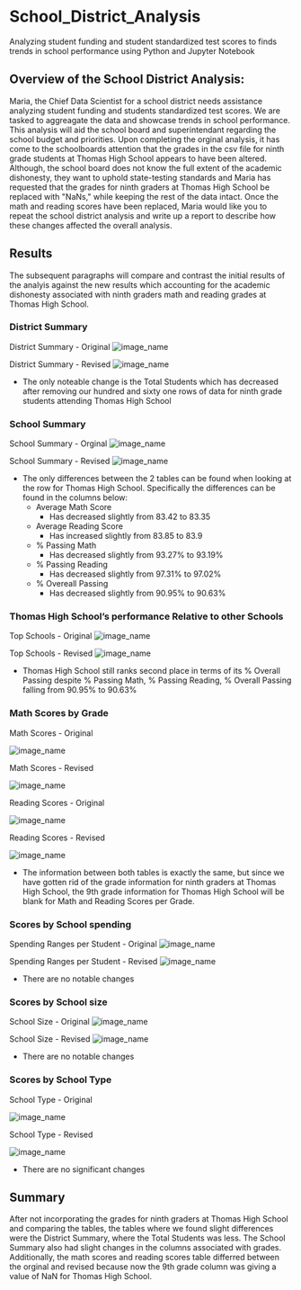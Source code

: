 # School_District_Analysis
Analyzing student funding and student standardized test scores to finds trends in school performance using Python and Jupyter Notebook

## Overview of the School District Analysis:
Maria, the Chief Data Scientist for a school district needs assistance analyzing student funding and students standardized test scores. We are tasked to aggreagate the data and showcase trends in school performance. This analysis will aid the school board and superintendant regarding the school budget and priorities. Upon completing the orginal analysis, it has come to the schoolboards attention that the grades in the csv file for ninth grade students at Thomas High School appears to have been altered. Although, the school board does not know the full extent of the academic dishonesty, they want to uphold state-testing standards and Maria has requested that the grades for ninth graders at Thomas High School be replaced with "NaNs," while keeping the rest of the data intact. Once the math and reading scores have been replaced, Maria would like you to repeat the school district analysis and write up a report to describe how these changes affected the overall analysis.

## Results
The subsequent paragraphs will compare and contrast the initial results of the analyis against the new results which accounting for the academic dishonesty associated with ninth graders math and reading grades at Thomas High School.

### District Summary
District Summary - Original
![image_name](https://github.com/Mugunthan24/School_District_Analysis/blob/main/Resources/District_Summary_Original.PNG)

District Summary - Revised 
![image_name](https://github.com/Mugunthan24/School_District_Analysis/blob/main/Resources/District_Summary_Revised.PNG)

- The only noteable change is the Total Students which has decreased after removing our hundred and sixty one rows of data for ninth grade students attending Thomas High School


### School Summary
School Summary - Orginal
![image_name](https://github.com/Mugunthan24/School_District_Analysis/blob/main/Resources/School_Summary_Original.PNG)

School Summary - Revised
![image_name](https://github.com/Mugunthan24/School_District_Analysis/blob/main/Resources/School_Summary_Revised.PNG)

- The only differences between the 2 tables can be found when looking at the row for Thomas High School. Specifically the differences can be found in the columns below:
    - Average Math Score
        - Has decreased slightly from 83.42 to 83.35
    - Average Reading Score
        - Has increased slightly from 83.85 to 83.9
    - % Passing Math
        - Has decreased slightly from 93.27% to 93.19%
    - % Passing Reading
        - Has decreased slightly from 97.31% to 97.02%
    - % Overeall Passing
        - Has decreased slightly from 90.95% to 90.63%

### Thomas High School’s performance Relative to other Schools
Top Schools - Original
![image_name](https://github.com/Mugunthan24/School_District_Analysis/blob/main/Resources/Top_Schools_Original.PNG)

Top Schools - Revised
![image_name](https://github.com/Mugunthan24/School_District_Analysis/blob/main/Resources/Top_Schools_Revised.PNG)

- Thomas High School still ranks second place in terms of its % Overall Passing despite % Passing Math, % Passing Reading, % Overall Passing falling from 90.95% to 90.63%

### Math Scores by Grade
Math Scores - Original

![image_name](https://github.com/Mugunthan24/School_District_Analysis/blob/main/Resources/Math_Scores_Original.PNG)

Math Scores - Revised

![image_name](https://github.com/Mugunthan24/School_District_Analysis/blob/main/Resources/Math_Scores_Revised.PNG)

Reading Scores - Original

![image_name](https://github.com/Mugunthan24/School_District_Analysis/blob/main/Resources/Reading_Scores_Original.PNG)

Reading Scores - Revised

![image_name](https://github.com/Mugunthan24/School_District_Analysis/blob/main/Resources/Reading_Scores_Revised.PNG)

- The information between both tables is exactly the same, but since we have gotten rid of the grade information for ninth graders at Thomas High School, the 9th grade information for Thomas High School will be blank for Math and Reading Scores per Grade.

### Scores by School spending

Spending Ranges per Student - Original
![image_name](https://github.com/Mugunthan24/School_District_Analysis/blob/main/Resources/Spending%20Ranges%20per%20Student_Original.PNG)

Spending Ranges per Student - Revised
![image_name](https://github.com/Mugunthan24/School_District_Analysis/blob/main/Resources/Spending%20Ranges%20per%20Student_Revised.PNG)

- There are no notable changes

### Scores by School size
School Size - Original
![image_name](https://github.com/Mugunthan24/School_District_Analysis/blob/main/Resources/School%20Size%20Original.PNG)

School Size - Revised
![image_name](https://github.com/Mugunthan24/School_District_Analysis/blob/main/Resources/School%20Size%20Revised.PNG)

- There are no notable changes

### Scores by School Type
School Type - Original

![image_name](https://github.com/Mugunthan24/School_District_Analysis/blob/main/Resources/School%20Type%20Original.PNG)

School Type - Revised

![image_name](https://github.com/Mugunthan24/School_District_Analysis/blob/main/Resources/School%20Type%20Revised.PNG)

- There are no significant changes

## Summary
After not incorporating the grades for ninth graders at Thomas High School and comparing the tables, the tables where we found slight differences were the District Summary, where the Total Students was less. The School Summary also had slight changes in the columns associated with grades. Additionally, the math scores and reading scores table differred between the orginal and revised because now the 9th grade column was giving a value of NaN for Thomas High School.